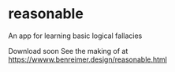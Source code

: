 # reasonable
An app for learning basic logical fallacies


Download soon
See the making of at https://wwww.benreimer.design/reasonable.html
